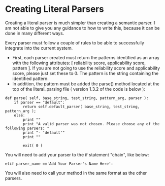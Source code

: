 # Creating Literal Parsers

Creating a literal parser is much simpler than creating a semantic parser. I am not able to give you any guidance to how to write this, because it can be done in many different ways.

Every parser must follow a couple of rules to be able to successfully integrate into the current system.

- First, each parser created must return the patterns identified as an array with the following attributes: [ reliability score, applicability score, pattern ]. If you are not going to use the reliability score and applicability score, please just set these to 0. The pattern is the string containing the identified pattern.
- In addition, the pattern must be added the parse() method located at the top of the literal_parsing file ( version 1.3.2 of the code is below ):

```
def parse( self, base_string, test_string, pattern_arg, parser ):
    if parser == "default":
        return self.default_parser( base_string, test_string, pattern_arg );
    else:
        print ""
        print "A valid parser was not chosen. Please choose any of the following parsers: "
        print "- 'default'"
        print ""

        exit( 0 )
```

You will need to add your parser to the if statement "chain", like below:

```
elif parser_name =='Add Your Parser's Name Here':
```

You will also need to call your method in the same format as the other parsers.
